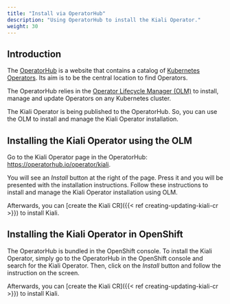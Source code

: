 ```yaml
---
title: "Install via OperatorHub"
description: "Using OperatorHub to install the Kiali Operator."
weight: 30
---
```


## Introduction

The [OperatorHub](https://operatorhub.io/) is a website that contains a
catalog of [Kubernetes Operators](https://kubernetes.io/docs/concepts/extend-kubernetes/operator/).
Its aim is to be the central location to find Operators.

The OperatorHub relies in the [Operator Lifecycle Manager (OLM)](https://github.com/operator-framework/operator-lifecycle-manager)
to install, manage and update Operators on any Kubernetes cluster.

The Kiali Operator is being published to the OperatorHub. So, you can use the
OLM to install and manage the Kiali Operator installation.

## Installing the Kiali Operator using the OLM

Go to the Kiali Operator page in the OperatorHub: https://operatorhub.io/operator/kiali.

You will see an _Install_ button at the right of the page. Press it and you
will be presented with the installation instructions. Follow these instructions
to install and manage the Kiali Operator installation using OLM.

Afterwards, you can [create the Kiali CR]({{< ref creating-updating-kiali-cr >}}) to install Kiali.

## Installing the Kiali Operator in OpenShift

The OperatorHub is bundled in the OpenShift console. To install the Kiali
Operator, simply go to the OperatorHub in the OpenShift console and search for
the Kiali Operator. Then, click on the _Install_ button and follow the
instruction on the screen.

Afterwards, you can [create the Kiali CR]({{< ref creating-updating-kiali-cr >}}) to install Kiali.

